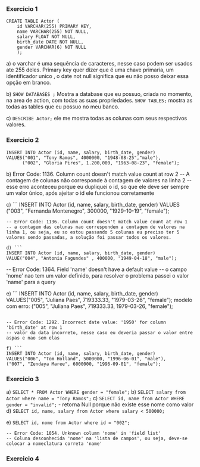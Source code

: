 ### Exercicio 1 

```
CREATE TABLE Actor (
	id VARCHAR(255) PRIMARY KEY,
    name VARCHAR(255) NOT NULL,
    salary FLOAT NOT NULL,
    birth_date DATE NOT NULL,
    gender VARCHAR(6) NOT NULL
    );
```

a) o varchar é uma sequência de caracteres, nesse caso podem ser usados ate 255 deles. Primary key quer dizer que é uma 
     chave primaria, um identificador unico , o date not null significa que eu não posso deixar essa opção em branco.

b) `SHOW DATABASES ;`
    Mostra a database que eu possuo, criada no momento, na area de action, com todas as suas propriedades.
    `SHOW TABLES;`
    mostra as todas as tables que eu possuo no meu banco.

c) `DESCRIBE Actor;`
    ele me mostra todas as colunas com seus respectivos valores.


### Exercicio 2

```
INSERT INTO Actor (id, name, salary, birth_date, gender)
VALUES("001", "Tony Ramos", 4000000, "1948-08-25","male"),
      ("002", "Gloria Pires", 1.200,000, "1963-08-23", "female");
```

b) Error Code: 1136. Column count doesn't match value count at row 2
   -- A contagem de colunas não corresponde à contagem de valores na linha 2
   -- esse erro aconteceu porque eu dupliquei o id, so que ele deve ser sempre um valor único, após ajeitar o id ele funcionou corretamente 

c) ``` 
INSERT INTO Actor (id, name, salary, birth_date, gender)
VALUES ("003", "Fernanda Montenegro", 300000, "1929-10-19", "female");
```
-- Error Code: 1136. Column count doesn't match value count at row 1	
-- a contagem das colunas nao correspondem a contagem de valores na linha 1, ou seja, eu so estou passando 5 colunas eu preciso ter 5 valores sendo passadas, a solução foi passar todos os valores.

d) ```
INSERT INTO Actor (id, name, salary, birth_date, gender)
VALUE("004", "Antonia Fagundes" , 400000, "1949-04-18", "male");
```
   
-- Error Code: 1364. Field 'name' doesn't have a default value
-- o campo 'nome' nao tem um valor definido, para resolver o problema passei o valor 'name' para a query

e) ```
INSERT INTO Actor (id, name, salary, birth_date, gender)
VALUES("005", "Juliana Paes", 719333.33, "1979-03-26", "female");
modelo com erro: ("005", "Juliana Paes", 719333.33, 1979-03-26, "female");
```
   
-- Error Code: 1292. Incorrect date value: '1950' for column 'birth_date' at row 1
-- valor da data incorreto, nesse caso eu deveria passar o valor entre aspas e nao sem elas

f) ```
INSERT INTO Actor (id, name, salary, birth_date, gender)
VALUES("006", "Tom Holland", 5000000, "1996-06-01", "male"),
("007", "Zendaya Maree", 6000000, "1996-09-01", "female");
```

### Exercicio 3

a) `SELECT * FROM Actor WHERE gender = "female";`
b) `SELECT salary from Actor where name = "Tony Ramos";`
c) `SELECT id, name from Actor WHERE gender = "invalid";` - retorna Null porque não existe esse nome como valor
d) `SELECT id, name, salary from Actor where salary < 500000;`

e) `SELECT id, nome from Actor where id = "002";`

	-- Error Code: 1054. Unknown column 'nome' in 'field list'
    -- Coluna desconhecida 'nome' na 'lista de campos', ou seja, deve-se colocar a nomeclatura correta 'name'


### Exercicio 4 



